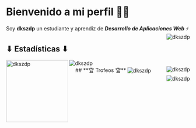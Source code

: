 # Bienvenido a mi perfil 👨‍💻  

Soy **dkszdp** un estudiante y aprendiz de ***Desarrollo de Aplicaciones Web*** ⚡  
<img align="right" src="https://komarev.com/ghpvc/?username=dkszdp&label=Visitas%20al%20perfil&color=4db2f3&style=flat" alt="dkszdp" />  

## **⬇ Estadísticas ⬇**  
<div>
<img height=170 align="left" src="https://github-readme-stats.vercel.app/api?username=dkszdp&show_icons=true&theme=dark&title_color=4db2f3&text_color=ffffff&bg_color=0a0c10&hide_border=true&locale=es" alt="dkszdp" />  

<img src="https://github-readme-stats.vercel.app/api/top-langs?username=dkszdp&show_icons=true&theme=dark&title_color=4db2f3&text_color=ffffff&bg_color=0a0c10&hide_border=true&locale=es&layout=compact" alt="dkszdp" />   
</div>  

<img align="right" src="https://img.shields.io/github/followers/dkszdp?color=%2348A3DD&label=Seguidores" alt="dkszdp" />  
ㅤ
## **🏆 Trofeos 🏆**  
<img align="center" src="https://github-profile-trophy.vercel.app/?username=dkszdp" alt="dkszdp" />  

<img align="right" src="https://img.shields.io/github/stars/dkszdp?color=%2348A3DD&label=Estrellas" alt="dkszdp" />
